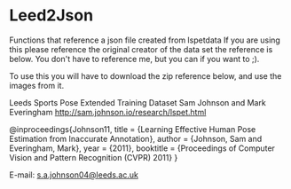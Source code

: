 # Leed2Json
Functions that reference a json file created from lspetdata
If you are using this please reference the original creator of the data set the reference is below.  You don't have to reference me, but you can if you want to ;).

To use this you will have to download the zip reference below, and use the images from it.  

Leeds Sports Pose Extended Training Dataset
Sam Johnson and Mark Everingham
http://sam.johnson.io/research/lspet.html


@inproceedings{Johnson11,
   title = {Learning Effective Human Pose Estimation from Inaccurate Annotation},
   author = {Johnson, Sam and Everingham, Mark},
   year = {2011},
   booktitle = {Proceedings of Computer Vision and Pattern Recognition (CVPR) 2011}
}

E-mail: s.a.johnson04@leeds.ac.uk
